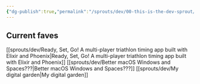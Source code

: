 ```yaml
---
{"dg-publish":true,"permalink":"/sprouts/dev/00-this-is-the-dev-sprout/","created":"2025-01-07T15:59:33.803-06:00","updated":"2025-02-14T12:45:37.333-06:00"}
---
```


## Current faves

[[sprouts/dev/Ready, Set, Go! A multi-player triathlon timing app built with Elixir and Phoenix\|Ready, Set, Go! A multi-player triathlon timing app built with Elixir and Phoenix]]
[[sprouts/dev/Better macOS Windows and Spaces???\|Better macOS Windows and Spaces???]]
[[sprouts/dev/My digital garden\|My digital garden]]